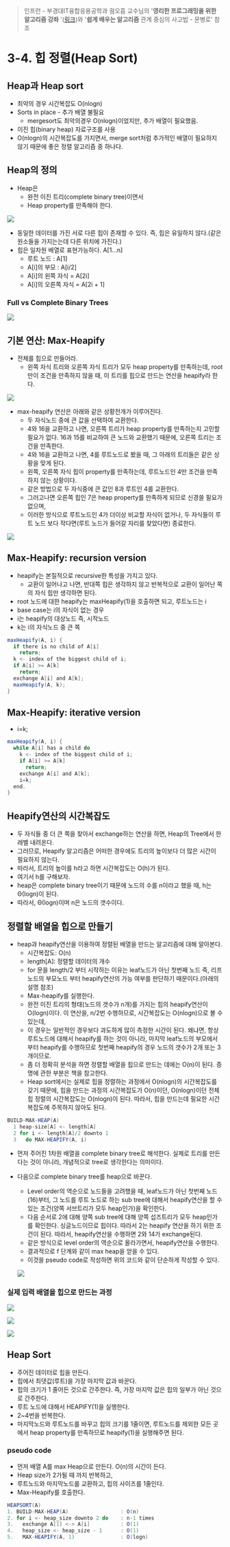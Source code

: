 > 인프런 - 부경대IT융합응용공학과 궘오흠 교수님의 '**영리한 프로그래밍을 위한 알고리즘 강좌** '([링크](https://www.inflearn.com/course/%EC%95%8C%EA%B3%A0%EB%A6%AC%EC%A6%98-%EA%B0%95%EC%A2%8C/))와 '**쉽게 배우는 알고리즘** 관계 중심의 사고법 - 문병로' 참조

# 3-4. 힙 정렬(Heap Sort)

## Heap과 Heap sort

* 최악의 경우 시간복잡도 O(nlogn)
* Sorts in place - 추가 배열 불필요
  * mergesort도 최악의경우 O(nlogn)이었지만, 추가 배열이 필요했음.
* 이진 힙(binary heap) 자료구조를 사용
* O(nlogn)의 시간복잡도를 가지면서, merge sort처럼 추가적인 배열이 필요하지 않기 때문에 좋은 정렬 알고리즘 중 하나다.

## Heap의 정의

* Heap은
  * 완전 이진 트리(complete binary tree)이면서
  * Heap property를 만족해야 한다.

![](https://github.com/namjunemy/TIL/blob/master/Algorithm/img/heap_02.png?raw=true)

* 동일한 데이터를 가진 서로 다른 힙이 존재할 수 있다. 즉, 힙은 유일하지 않다.(같은 원소들을 가지는는데 다른 위치에 가진다.)
* 힙은 일차원 배열로 표현가능하다. A[1...n]
  * 루트 노드 : A[1]
  * A[i]의 부모 : A[i/2]
  * A[i]의 왼쪽 자식 = A[2i]
  * A[i]의 오른쪽 자식 = A[2i + 1]


### Full vs Complete Binary Trees

![](https://github.com/namjunemy/TIL/blob/master/Algorithm/img/heap_01.png?raw=true)

  

## 기본 연산: Max-Heapify

* 전체를 힙으로 만들어라.
  * 왼쪽 자식 트리와 오른쪽 자식 트리가 모두 heap property를 만족하는데, root만이 조건을 만족하지 않을 때, 이 트리를 힙으로 만드는 연산을 heapify라 한다.

![](https://github.com/namjunemy/TIL/blob/master/Algorithm/img/heap_03.png?raw=true)

* max-heapify 연산은 아래와 같은 상황전개가 이루어진다.
  * 두 자식노드 중에 큰 값을 선택하여 교환한다.
  * 4와 16을 교환하고 나면, 오른쪽 트리가 heap property를 만족하는지 고민할 필요가 없다. 16과 15를 비교하여 큰 노드와 교환했기 때문에, 오른쪽 트리는 조건을 만족한다.
  * 4와 16을 교환하고 나면, 4를 루트노드로 봤을 때, 그 아래의 트리들은 같은 상황을 맞게 된다.
  * 왼쪽, 오른쪽 자식 힙이 property를 만족하는데, 루트노드인 4만 조건을 만족하지 않는 상황이다.
  * 같은 방법으로 두 자식중에 큰 값인 8과 루트인 4를 교환한다.
  * 그러고나면 오른쪽 힙인 7은 heap property를 만족하게 되므로 신경쓸 필요가 없으며,
  * 이러한 방식으로 루트노드인 4가 더이상 비교할 자식이 없거나, 두 자식들이 루트 노드 보다 작다면(루트 노드가 들어갈 자리를 찾았다면) 종료한다.

![](https://github.com/namjunemy/TIL/blob/master/Algorithm/img/heap_04.png?raw=true) 

  

## Max-Heapify: recursion version

* heapify는 본질적으로 recursive한 특성을 가지고 있다.
  * 교환이 일어나고 나면, 반대쪽 힙은 생각하지 않고 반복적으로 교환이 일어난 쪽의 자식 힙만 생각하면 된다.
* root 노드에 대한 heapify는 maxHeapify(1)을 호출하면 되고, 루트노드는 i
* base case는 i의 자식이 없는 경우
* i는 heapify의 대상노드 즉, 시작노드
* k는 i의 자식노드 중 큰 쪽

```java
maxHeapify(A, i) {
  if there is no child of A[i]
    return;
  k <- index of the biggest child of i;
  if A[i] >= A[k]
    return;
  exchange A[i] and A[k];
  maxHeapify(A, k);
}
```

  

## Max-Heapify: iterative version

* i=k;

```java
maxHeapify(A, i) {
  while A[i] has a child do
    k <- index of the biggest child of i;
    if A[i] >= A[k]
      return;
    exchange A[i] and A[k];
    i=k;
  end.
}
```

  

## Heapify연산의 시간복잡도

* 두 자식들 중 더 큰 쪽을 찾아서 exchange하는 연산을 하면, Heap의 Tree에서 한 레벨 내려온다.
* 그러므로, Heapify 알고리즘은 어떠한 경우에도 트리의 높이보다 더 많은 시간이 필요하지 않는다.
* 따라서, 트리의 높이를 h라고 하면 시간복잡도는 O(h)가 된다.
* 여기서 h를 구해보자.
* heap은 complete binary tree이기 때문에 노드의 수를 n이라고 했을 때, h는 Θ(logn)이 된다.
* 따라서, Θ(logn)이며 n은 노드의 갯수이다.


## 정렬할 배열을 힙으로 만들기

* heap과 heapify연산을 이용하여 정렬된 배열을 만드는 알고리즘에 대해 알아본다.
  * 시간복잡도: O(n)
  * length[A]: 정렬할 데이터의 개수
  * for 문을 length/2 부터 시작하는 이유는 leaf노드가 아닌 첫번째 노드 즉, 리프노드의 부모노드 부터 heapify연산의 가능 여부를 판단하기 때문이다.(아래의 설명 참조)
  * Max-heapify를 실행한다.
  * 완전 이진 트리의 형태(노드의 갯수가 n개)를 가지는 힙의 heapify연산이 O(logn)이다. 이 연산을, n/2번 수행하므로, 시간복잡도는 O(nlogn)으로 볼 수 있는데,
  * 이 경우는 일반적인 경우보다 과도하게 많이 측정한 시간이 된다. 왜냐면, 항상 루트노드에 대해서 heapify를 하는 것이 아니라, 마지막 leaf노드의 부모에서 부터 heapify를 수행하므로 첫번째 heapify의 경우 노드의 갯수가 2개 또는 3개이므로.
  * 좀 더 정확히 분석을 하면 정렬할 배열을 힙으로 만드는 데에는 O(n)이 된다. 증명에 관한 부분은 책을 참고한다.
  * Heap sort에서는 실제로 힙을 정렬하는 과정에서 O(nlogn)의 시간복잡도를 갖기 때문에, 힙을 만드는 과정의 시간복잡도가 O(n)이던, O(nlogn)이던 전체 힙 정렬의 시간복잡도는 O(nlogn)이 된다. 따라서, 힙을 만드는데 필요한 시간복잡도에 주목하지 않아도 된다.

```java
BUILD-MAX-HEAP(A)
  1 heap-size[A] <- length[A]
  2 for i <- length[A]/2 downto 1
  3   do MAX-HEAPIFY(A, i)
```

* 먼저 주어진 1차원 배열을 complete binary tree로 해석한다. 실제로 트리를 만든다는 것이 아니라, 개념적으로 tree로 생각한다는 의미이다. 

* 다음으로 complete binary tree를 heap으로 바꾼다.

  * Level order의 역순으로 노드들을 고려했을 때, leaf노드가 아닌 첫번째 노드(16)부터, 그 노드를 루트 노드로 하는 sub tree에 대해서 heapify연산을 할 수 있는 조건(양쪽 서브트리가 모두 heap인가)을 확인한다. 
  * 다음 순서로 2에 대해 양쪽 sub tree에 대해 양쪽 섭즈트리가 모두 heap인가를 확인한다. 싱글노드이므로 힙이다. 따라서 2는 heapify 연산을 하기 위한 조건이 된다. 따라서, heapify연산을 수행하면 2와 14가 exchange된다.
  * 같은 방식으로 level order의 역순으로 올라가면서, heapify연산을 수행한다.
  * 결과적으로 f 단계와 같이 max heap을 얻을 수 있다.
  * 이것을 pseudo code로 작성하면 위의 코드와 같이 단순하게 작성할 수 있다.

  ![](https://github.com/namjunemy/TIL/blob/master/Algorithm/img/heap_05.png?raw=true)

### 실제 입력 배열을 힙으로 만드는 과정

![](https://github.com/namjunemy/TIL/blob/master/Algorithm/img/heap_06.png?raw=true)

![](https://github.com/namjunemy/TIL/blob/master/Algorithm/img/heap_07.png?raw=true)

![](https://github.com/namjunemy/TIL/blob/master/Algorithm/img/heap_08.png?raw=true)



## Heap Sort

* 주어진 데이터로 힙을 만든다.
* 힙에서 최댓값(루트)을 가장 마지막 값과 바꾼다.
* 힙의 크기가 1 줄어든 것으로 간주한다. 즉, 가장 마지막 값은 힙의 일부가 아닌 것으로 간주한다.
* 루트 노드에 대해서 HEAPIFY(1)을 실행한다.
* 2~4번을 반복한다.
* 마지막노드와 루트노드를 바꾸고 힙의 크기를 1줄이면, 루트노드를 제외한 모든 곳에서 heap property를 만족하므로 heapify(1)을 실행해주면 된다.

### pseudo code

* 먼저 배열 A를 max Heap으로 만든다. O(n)의 시간이 든다.
* Heap size가 2가될 때 까지 반복하고,
* 루트노드와 마지막노드를 교환하고, 힙의 사이즈를 1줄인다.
* Max-Heapify를 호출한다.

```java
HEAPSORT(A)
1. BUILD-MAX-HEAP(A)                 : O(n)
2. for i <- heap_size downto 2 do    : n-1 times
3.   exchange A[1] <-> A[i]          : O(1)
4.   heap_size <- heap_size - 1      : O(1)
5.   MAX-HEAPIFY(A, 1)               : O(logn)
```

 


